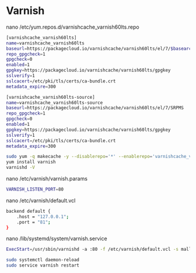 # Varnish
nano /etc/yum.repos.d/varnishcache_varnish60lts.repo
```sh
[varnishcache_varnish60lts]
name=varnishcache_varnish60lts
baseurl=https://packagecloud.io/varnishcache/varnish60lts/el/7/$basearch
repo_gpgcheck=1
gpgcheck=0
enabled=1
gpgkey=https://packagecloud.io/varnishcache/varnish60lts/gpgkey
sslverify=1
sslcacert=/etc/pki/tls/certs/ca-bundle.crt
metadata_expire=300

[varnishcache_varnish60lts-source]
name=varnishcache_varnish60lts-source
baseurl=https://packagecloud.io/varnishcache/varnish60lts/el/7/SRPMS
repo_gpgcheck=1
gpgcheck=0
enabled=1
gpgkey=https://packagecloud.io/varnishcache/varnish60lts/gpgkey
sslverify=1
sslcacert=/etc/pki/tls/certs/ca-bundle.crt
metadata_expire=300
```
```sh
sudo yum -q makecache -y --disablerepo='*' --enablerepo='varnishcache_varnish60lts'
yum install varnish
varnishd -V
```
nano /etc/varnish/varnish.params
```sh
VARNISH_LISTEN_PORT=80
```
nano /etc/varnish/default.vcl
```sh
backend default {
    .host = "127.0.0.1";
    .port = "81";
}
```
nano /lib/systemd/system/varnish.service
```sh
ExecStart=/usr/sbin/varnishd -a :80 -f /etc/varnish/default.vcl -s malloc,256m
```
```sh
sudo systemctl daemon-reload
sudo service varnish restart
```
